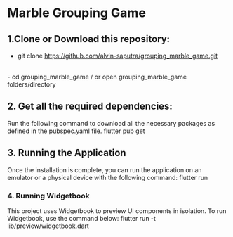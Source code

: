 # Marble Grouping Game

## 1.Clone or Download this repository:
- git clone https://github.com/alvin-saputra/grouping_marble_game.git
<br>
- cd grouping_marble_game / or open grouping_marble_game folders/directory

## 2. Get all the required dependencies:
Run the following command to download all the necessary packages as defined in the pubspec.yaml file.
flutter pub get

## 3. Running the Application
Once the installation is complete, you can run the application on an emulator or a physical device with the following command:
flutter run

### 4. Running Widgetbook
This project uses Widgetbook to preview UI components in isolation. To run Widgetbook, use the command below:
flutter run -t lib/preview/widgetbook.dart
